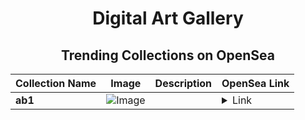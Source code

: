 <div align="center">

# Digital Art Gallery

## Trending Collections on OpenSea

| Collection Name                       | Image                                                                                     | Description                       | OpenSea Link                                                                                          |
|---------------------------------------|-------------------------------------------------------------------------------------------|-----------------------------------|--------------------------------------------------------------------------------------------------------|
| **ab1** | ![Image](https://i.seadn.io/s/raw/files/629c25a519132cd5b51f19dfa0b6c933.jpg?w=500&auto=format?w=200&auto=format) |  | <details><summary>Link</summary>[ab1](https://opensea.io/collection/ab1-1)</details> |

</div>